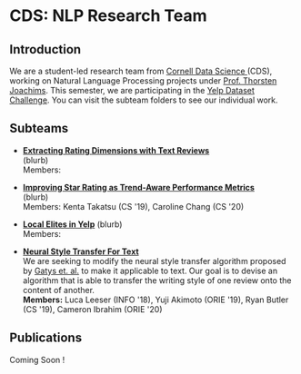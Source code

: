 # CDS: NLP Research Team

## Introduction
We are a student-led research team from [Cornell Data Science ](https://datascience.engineering.cornell.edu/index.html)(CDS), working on Natural Language Processing projects under [Prof. Thorsten Joachims](http://www.cs.cornell.edu/people/tj/). This semester, we are participating in the [Yelp Dataset Challenge](https://www.yelp.com/dataset/challenge). You can visit the subteam folders to see our individual work.

## Subteams

* [**Extracting Rating Dimensions with Text Reviews**](/latent_variable)  
   (blurb)  
   Members:  

* [**Improving Star Rating as Trend-Aware Performance Metrics**](/topic_over_time)   
  (blurb)  
  Members: Kenta Takatsu (CS '19), Caroline Chang (CS '20)

* [**Local Elites in Yelp**](/local-elites)
  (blurb)  
  Members:  

* [**Neural Style Transfer For Text**](/dl-style-transfer)   
  We are seeking to modify the neural style transfer algorithm proposed by [Gatys et. al.](https://arxiv.org/abs/1508.06576) to make it applicable to text. Our goal is to devise an algorithm that is able to transfer the writing style of one review onto the content of another.  
  **Members:** Luca Leeser (INFO '18), Yuji Akimoto (ORIE '19), Ryan Butler (CS '19), Cameron Ibrahim (ORIE '20) 

## Publications

Coming Soon !
